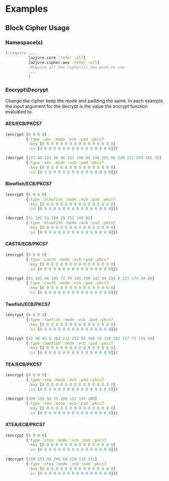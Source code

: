 # Examples
## Block Cipher Usage
### Namespace(s)
```clojure
(:require ...
          [azjure.core :refer :all]
          [azjure.cipher.aes :refer :all] 
          ;Require all the cipher(s) you wish to use
          ...
          )
```
### Encrypt\Decrypt
Change the cipher keep the mode and padding the same.  In each example, the
input argument for the decrypt is the value the encrypt function evaluated to.

#### AES/ECB/PKCS7
```clojure
(encrypt [0 0 0 0]
         {:type :aes :mode :ecb :pad :pkcs7
          :key [0 0 0 0 0 0 0 0 0 0 0 0 0 0 0 0]
          :iv [0 0 0 0 0 0 0 0 0 0 0 0 0 0 0 0]})

(decrypt [223 80 151 26 46 117 190 64 134 255 95 229 221 229 165 35]
         {:type :aes :mode :ecb :pad :pkcs7
          :key [0 0 0 0 0 0 0 0 0 0 0 0 0 0 0 0]
          :iv [0 0 0 0 0 0 0 0 0 0 0 0 0 0 0 0]})
```

#### Blowfish/ECB/PKCS7
```clojure
(encrypt [0 0 0 0]
         {:type :blowfish :mode :ecb :pad :pkcs7
          :key [0 0 0 0 0 0 0 0 0 0 0 0 0 0 0 0]
          :iv [0 0 0 0 0 0 0 0 0 0 0 0 0 0 0 0]})

(decrypt [31 105 53 184 25 151 249 82]
         {:type :blowfish :mode :ecb :pad :pkcs7
          :key [0 0 0 0 0 0 0 0 0 0 0 0 0 0 0 0]
          :iv [0 0 0 0 0 0 0 0 0 0 0 0 0 0 0 0]})
```

#### CAST6/ECB/PKCS7
```clojure
(encrypt [0 0 0 0]
         {:type :cast6 :mode :ecb :pad :pkcs7
          :key [0 0 0 0 0 0 0 0 0 0 0 0 0 0 0 0]
          :iv [0 0 0 0 0 0 0 0 0 0 0 0 0 0 0 0]})

(decrypt [81 161 66 105 73 70 105 156 142 94 216 0 227 174 44 69]
         {:type :cast6 :mode :ecb :pad :pkcs7
          :key [0 0 0 0 0 0 0 0 0 0 0 0 0 0 0 0]
          :iv [0 0 0 0 0 0 0 0 0 0 0 0 0 0 0 0]})
```

#### Twofish/ECB/PKCS7
```clojure
(encrypt [0 0 0 0]
         {:type :twofish :mode :ecb :pad :pkcs7
          :key [0 0 0 0 0 0 0 0 0 0 0 0 0 0 0 0]
          :iv [0 0 0 0 0 0 0 0 0 0 0 0 0 0 0 0]})

(decrypt [42 90 43 8 163 212 252 81 160 28 140 242 127 73 119 44]
         {:type :twofish :mode :ecb :pad :pkcs7
          :key [0 0 0 0 0 0 0 0 0 0 0 0 0 0 0 0]
          :iv [0 0 0 0 0 0 0 0 0 0 0 0 0 0 0 0]})
```

#### TEA/ECB/PKCS7
```clojure
(encrypt [0 0 0 0]
         {:type :tea :mode :ecb :pad :pkcs7
          :key [0 0 0 0 0 0 0 0 0 0 0 0 0 0 0 0]
          :iv [0 0 0 0 0 0 0 0 0 0 0 0 0 0 0 0]})

(decrypt [200 159 54 75 186 112 142 100]
         {:type :tea :mode :ecb :pad :pkcs7
          :key [0 0 0 0 0 0 0 0 0 0 0 0 0 0 0 0]
          :iv [0 0 0 0 0 0 0 0 0 0 0 0 0 0 0 0]})
```

#### XTEA/ECB/PKCS7
```clojure
(encrypt [0 0 0 0]
         {:type :xtea :mode :ecb :pad :pkcs7
          :key [0 0 0 0 0 0 0 0 0 0 0 0 0 0 0 0]
          :iv [0 0 0 0 0 0 0 0 0 0 0 0 0 0 0 0]})
          
(decrypt [150 251 95 246 60 210 115 131]
         {:type :xtea :mode :ecb :pad :pkcs7
          :key [0 0 0 0 0 0 0 0 0 0 0 0 0 0 0 0]
          :iv [0 0 0 0 0 0 0 0 0 0 0 0 0 0 0 0]})
```